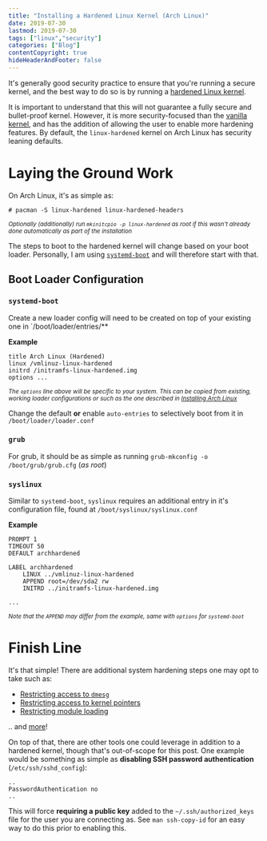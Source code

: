 ```yaml
---
title: "Installing a Hardened Linux Kernel (Arch Linux)"
date: 2019-07-30
lastmod: 2019-07-30
tags: ["linux","security"]
categories: ["Blog"]
contentCopyright: true
hideHeaderAndFooter: false
---
```

It's generally good security practice to ensure that you're running a secure
kernel, and the best way to do so is by running a [hardened Linux
kernel](https://wiki.archlinux.org/index.php/security#Kernel_hardening).

<!--more-->

It is important to understand that this will not guarantee a fully secure and
bullet-proof kernel. However, it is more security-focused than the [vanilla
kernel](https://www.kernel.org/), and has the addition of allowing the user to
enable more hardening features. By default, the `linux-hardened` kernel on Arch
Linux has security leaning defaults.

# Laying the Ground Work
On Arch Linux, it's as simple as:
```
# pacman -S linux-hardened linux-hardened-headers
```
<sub>_Optionally (additionally) run `mkinitcpio -p linux-hardened` as root if
this wasn't already done automatically as part of the installation_</sub>

The steps to boot to the hardened kernel will change based on your boot
loader. Personally, I am using
[`systemd-boot`](https://wiki.archlinux.org/index.php/Systemd-boot) and will
therefore start with that.


## Boot Loader Configuration
### **`systemd-boot`**
Create a new loader config will need to be created on top of your existing one
in `/boot/loader/entries/**

**Example**
```apacheconf
title Arch Linux (Hardened)
linux /vmlinuz-linux-hardened
initrd /initramfs-linux-hardened.img
options ...
```
<sub>_The `options` line above will be specific to your system. This can be copied
from existing, working loader configurations or such as the one described in
[Installing Arch Linux](/post/archinstall/#set-up-linux-installation)_</sub>

Change the default **or** enable `auto-entries` to selectively boot from it in
`/boot/loader/loader.conf`

### **`grub`**
For grub, it should be as simple as running `grub-mkconfig -o
/boot/grub/grub.cfg` (_as root_)

### **`syslinux`**
Similar to `systemd-boot`, `syslinux` requires an additional entry in it's
configuration file, found at `/boot/syslinux/syslinux.conf`

**Example**
```apacheconf
PROMPT 1
TIMEOUT 50
DEFAULT archhardened

LABEL archhardened
    LINUX ../vmlinuz-linux-hardened
    APPEND root=/dev/sda2 rw
    INITRD ../initramfs-linux-hardened.img

...
```
<sub>_Note that the `APPEND` may differ from the example, same with `options`
for `systemd-boot`_</sub>

# Finish Line
It's that simple! There are additional system hardening steps one may opt to
take such as:

- [Restricting access to `dmesg`](https://wiki.archlinux.org/index.php/Security#Restricting_access_to_kernel_logs)
- [Restricting access to kernel pointers](https://wiki.archlinux.org/index.php/Security#Restricting_access_to_kernel_pointers_in_the_proc_filesystem)
- [Restricting module loading](https://wiki.archlinux.org/index.php/Security#Restricting_module_loading)

.. and [more](https://wiki.archlinux.org/index.php/Security#Kernel_hardening)!

On top of that, there are other tools one could leverage in addition to a
hardened kernel, though that's out-of-scope for this post. One example would be
something as simple as **disabling SSH password authentication**
(`/etc/ssh/sshd_config`):
```apacheconf
..
PasswordAuthentication no
..
```

This will force **requiring a public key** added to the `~/.ssh/authorized_keys`
file for the user you are connecting as. See `man ssh-copy-id` for an easy way
to do this prior to enabling this.

